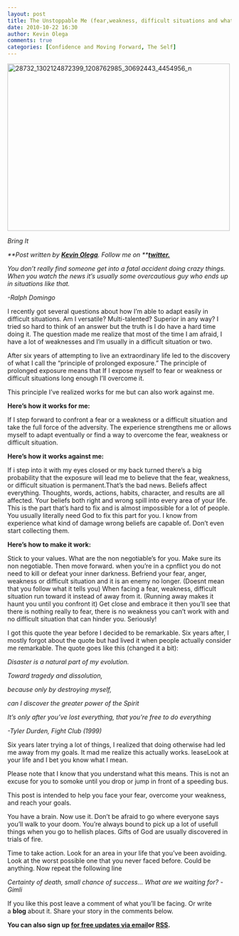 ```yaml
---
layout: post
title: The Unstoppable Me (fear,weakness, difficult situations and what to do about it)
date: 2010-10-22 16:30
author: Kevin Olega
comments: true
categories: [Confidence and Moving Forward, The Self]
---
```

<a title="28732_1302124872399_1208762985_30692443_4454956_n by Kevin Olega, on Flickr" href="http://www.flickr.com/photos/kevinolega/5053181501/"><img src="http://farm5.static.flickr.com/4088/5053181501_4b7f035bef.jpg" alt="28732_1302124872399_1208762985_30692443_4454956_n" width="500" height="375" /></a>

<em>Bring It</em>

<em>**Post written by **<a href="http://minimalchanges.com/about">**Kevin Olega**</a>**. Follow me on **<a href="http://twitter.com/kevinolega">**twitter.**</a></em>

<em>You don’t really find someone get into a fatal accident doing crazy things. When you watch the news it’s usually some overcautious guy who ends up in situations like that.</em>

<em>-Ralph Domingo</em>

I recently got several questions about how I’m able to adapt easily in difficult situations. Am I versatile? Multi-talented? Superior in any way? I tried so hard to think of an answer but the truth is I do have a hard time doing it. The question made me realize that most of the time I am afraid, I have a lot of weaknesses and I’m usually in a difficult situation or two.

After six years of attempting to live an extraordinary life led to the discovery of what I call the “principle of prolonged exposure.” The principle of prolonged exposure means that If I expose myself to fear or weakness or difficult situations long enough I’ll overcome it.

This principle I’ve realized works for me but can also work against me.

**Here’s how it works for me:**

If I step forward to confront a fear or a weakness or a difficult situation and take the full force of the adversity. The experience strengthens me or allows myself to adapt eventually or find a way to overcome the fear, weakness or difficult situation.

**Here’s how it works against me:**

If i step into it with my eyes closed or my back turned there’s a big probability that the exposure will lead me to believe that the fear, weakness, or difficult situation is permanent.That’s the bad news. Beliefs affect everything. Thoughts, words, actions, habits, character, and results are all affected. Your beliefs both right and wrong spill into every area of your life. This is the part that’s hard to fix and is almost impossible for a lot of people. You usually literally need God to fix this part for you. I know from experience what kind of damage wrong beliefs are capable of. Don’t even start collecting them.

**Here’s how to make it work:**

Stick to your values. What are the non negotiable’s for you. Make sure its non negotiable. Then move forward. when you’re in a cpnflict you do not need to kill or defeat your inner darkness. Befriend your fear, anger, weakness or difficult situation and it is an enemy no longer. (Doesnt mean that you follow what it tells you) When facing a fear, weakness, difficult situation run toward it instead of away from it. (Running away makes it haunt you until you confront it) Get close and embrace it then you’ll see that there is nothing really to fear, there is no weakness you can’t work with and no difficult situation that can hinder you. Seriously!

I got this quote the year before I decided to be remarkable. Six years after, I mostly forgot about the quote but had lived it when people actually consider me remarkable. The quote goes like this (changed it a bit):

<em>Disaster is a natural part of my evolution.</em>

<em>Toward tragedy and dissolution,</em>

<em>because only by destroying myself,</em>

<em>can I discover the greater power of the Spirit</em>

<em>It’s only after you’ve lost everything, that you’re free to do everything</em>

<em>-Tyler Durden, Fight Club (1999)</em>

Six years later trying a lot of things, I realized that doing otherwise had led me away from my goals. It mad me realize this actually works. leaseLook at your life and I bet you know what I mean.

Please note that I know that you understand what this means. This is not an excuse for you to somoke until you drop or jump in front of a speeding bus.

This post is intended to help you face your fear, overcome your weakness, and reach your goals.

You have a brain. Now use it. Don’t be afraid to go where everyone says you’ll walk to your doom. You’re always bound to pick up a lot of usefull things when you go to hellish places. Gifts of God are usually discovered in trials of fire.

Time to take action. Look for an area in your life that you’ve been avoiding. Look at the worst possible one that you never faced before. Could be anything. Now repeat the following line

<em>Certainty of death, *small* chance of success… What are we waiting for? -Gimli</em>

If you like this post leave a comment of what you’ll be facing. Or write a **blog** about it. Share your story in the comments below.

**You can also sign up <a href="http://feedburner.google.com/fb/a/mailverify?uri=Minimalchangescom">for free updates via email</a>or <a href="http://feeds.feedburner.com/minimalchangescom">RSS</a>.**

